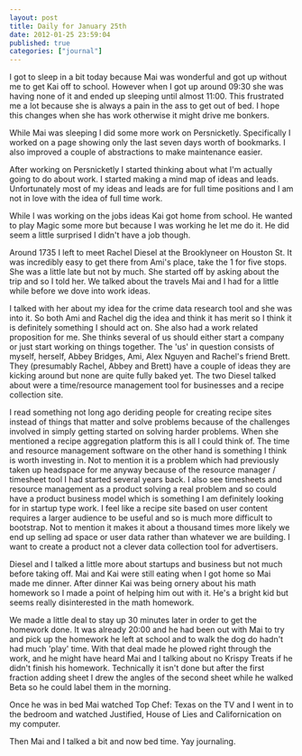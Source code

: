```yaml
---
layout: post
title: Daily for January 25th
date: 2012-01-25 23:59:04
published: true
categories: ["journal"]
---
```

 
I got to sleep in a bit today because Mai was wonderful and got up without me to get Kai off to school. However when I got up around 09:30 she was having none of it and ended up sleeping until almost 11:00. This frustrated me a lot because she is always a pain in the ass to get out of bed. I hope this changes when she has work otherwise it might drive me bonkers. 

While Mai was sleeping I did some more work on Persnicketly. Specifically I worked on a page showing only the last seven days worth of bookmarks. I also improved a couple of abstractions to make maintenance easier.

After working on Persnicketly I started thinking about what I'm actually going to do about work. I started making a mind map of ideas and leads. Unfortunately most of my ideas and leads are for full time positions and I am not in love with the idea of full time work. 

While I was working on the jobs ideas Kai got home from school. He wanted to play Magic some more but because I was working he let me do it. He did seem a little surprised I didn't have a job though. 

Around 1735 I left to meet Rachel Diesel at the Brooklyneer on Houston St. It was incredibly easy to get there from Ami's place, take the 1 for five stops. She was a little late but not by much. She started off by asking about the trip and so I told her. We talked about the travels Mai and I had for a little while before we dove into work ideas. 

I talked with her about my idea for the crime data research tool and she was into it. So both Ami and Rachel dig the idea and think it has merit so I think it is definitely something I should act on. She also had a work related proposition for me. She thinks several of us should either start a company or just start working on things together. The 'us' in question consists of myself, herself, Abbey Bridges, Ami, Alex Nguyen and Rachel's friend Brett. They (presumably Rachel, Abbey and Brett) have a couple of ideas they are kicking around but none are quite fully baked yet. The two Diesel talked about were a time/resource management tool for businesses and a recipe collection site. 

I read something not long ago deriding people for creating recipe sites instead of things that matter and solve problems because of the challenges involved in simply getting started on solving harder problems. When she mentioned a recipe aggregation platform this is all I could think of. The time and resource management software on the other hand is something I think is worth investing in. Not to mention it is a problem which had previously taken up headspace for me anyway because of the resource manager / timesheet tool I had started several years back. I also see timesheets and resource management as a product solving a real problem and so could have a product business model which is something I am definitely looking for in startup type work. I feel like a recipe site based on user content requires a larger audience to be useful and so is much more difficult to bootstrap. Not to mention it makes it about a thousand times more likely we end up selling ad space or user data rather than whatever we are building. I want to create a product not a clever data collection tool for advertisers. 

Diesel and I talked a little more about startups and business but not much before taking off. Mai and Kai were still eating when I got home so Mai made me dinner. After dinner Kai was being ornery about his math homework so I made a point of helping him out with it. He's a bright kid but seems really disinterested in the math homework. 

We made a little deal to stay up 30 minutes later in order to get the homework done. It was already 20:00 and he had been out with Mai to try and pick up the homework he left at school and to walk the dog do hadn't had much 'play' time. With that deal made he plowed right through the work, and he might have heard Mai and I talking about no Krispy Treats if he didn't finish his homework. Technically it isn't done but after the first fraction adding sheet I drew the angles of the second sheet while he walked Beta so he could label them in the morning. 

Once he was in bed Mai watched Top Chef: Texas on the TV and I went in to the bedroom and watched Justified, House of Lies and Californication on my computer. 

Then Mai and I talked a bit and now bed time. Yay journaling. 